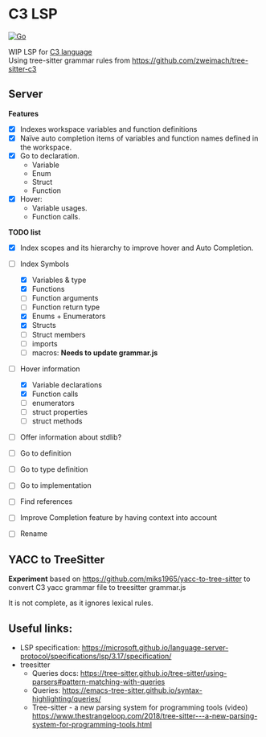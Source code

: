 # C3 LSP
[![Go](https://github.com/pherrymason/c3-lsp/actions/workflows/go.yml/badge.svg)](https://github.com/pherrymason/c3-lsp/actions/workflows/go.yml)

WIP LSP for [C3 language](https://github.com/c3lang/c3c)  
Using tree-sitter grammar rules from https://github.com/zweimach/tree-sitter-c3

## Server
**Features**
- [x] Indexes workspace variables and function definitions
- [x] Naïve auto completion items of variables and function names defined in the workspace.
- [x] Go to declaration.
  - Variable
  - Enum
  - Struct
  - Function
- [x] Hover:
  - Variable usages.
  - Function calls.

**TODO list**
- [x] Index scopes and its hierarchy to improve hover and Auto Completion.
- [ ] Index Symbols
  - [x] Variables & type
  - [x] Functions
  - [ ] Function arguments
  - [ ] Function return type
  - [x] Enums + Enumerators
  - [x] Structs
  - [ ] Struct members
  - [ ] imports
  - [ ] macros: **Needs to update grammar.js**
- [ ] Hover information
  - [x] Variable declarations
  - [x] Function calls
  - [ ] enumerators
  - [ ] struct properties
  - [ ] struct methods
- [ ] Offer information about stdlib?
- [ ] Go to definition
- [ ] Go to type definition
- [ ] Go to implementation
- [ ] Find references
- [ ] Improve Completion feature by having context into account
- [ ] Rename


## YACC to TreeSitter 
**Experiment** based on https://github.com/miks1965/yacc-to-tree-sitter to convert C3 yacc grammar file to treesitter grammar.js

It is not complete, as it ignores lexical rules.




## Useful links:
- LSP specification: https://microsoft.github.io/language-server-protocol/specifications/lsp/3.17/specification/
- treesitter
  - Queries docs: https://tree-sitter.github.io/tree-sitter/using-parsers#pattern-matching-with-queries
  - Queries: https://emacs-tree-sitter.github.io/syntax-highlighting/queries/
  - Tree-sitter - a new parsing system for programming tools (video) https://www.thestrangeloop.com/2018/tree-sitter---a-new-parsing-system-for-programming-tools.html

